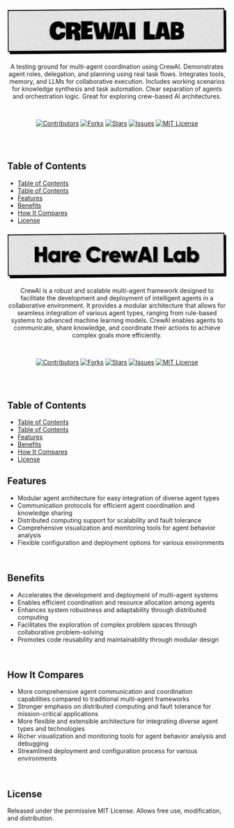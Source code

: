 <p align="center">
   <img src="https://raw.githubusercontent.com/harehimself/crewai-lab/master/crewai-lab.png">
</p>

<p align="center">
   A testing ground for multi-agent coordination using CrewAI. Demonstrates agent roles, delegation, and planning using real task flows. Integrates tools, memory, and LLMs for collaborative execution. Includes working scenarios for knowledge synthesis and task automation. Clear separation of agents and orchestration logic. Great for exploring crew-based AI architectures.
</p>
<br>

<p align="center">
  <a href="https://github.com/harehimself/crewai-lab/graphs/contributors">
    <img src="https://img.shields.io/github/contributors/harehimself/crewai-lab" alt="Contributors"></a>
  <a href="https://github.com/harehimself/crewai-lab/network/members">
    <img src="https://img.shields.io/github/forks/harehimself/crewai-lab" alt="Forks"></a>
  <a href="https://github.com/harehimself/crewai-lab/stargazers">
    <img src="https://img.shields.io/github/stars/harehimself/crewai-lab" alt="Stars"></a>
  <a href="https://github.com/harehimself/crewai-lab/issues">
    <img src="https://img.shields.io/github/issues/harehimself/crewai-lab" alt="Issues"></a>
  <a href="https://github.com/harehimself/crewai-lab/blob/main/LICENSE">
    <img src="https://img.shields.io/github/license/harehimself/crewai-lab" alt="MIT License"></a>
</p>

<br><br>

## Table of Contents
- [Table of Contents](#table-of-contents)
- [Table of Contents](#table-of-contents-1)
- [Features](#features)
- [Benefits](#benefits)
- [How It Compares](#how-it-compares)
- [License](#license)

<p align="center">
   <img src="https://raw.githubusercontent.com/harehimself/crewai-lab/master/Hare_CrewAI-Lab.png">
</p>

<p align="center">
   CrewAI is a robust and scalable multi-agent framework designed to facilitate the development and deployment of intelligent agents in a collaborative environment. It provides a modular architecture that allows for seamless integration of various agent types, ranging from rule-based systems to advanced machine learning models. CrewAI enables agents to communicate, share knowledge, and coordinate their actions to achieve complex goals more efficiently.
</p>
<br>

<p align="center">
  <a href="https://github.com/harehimself/crewai-lab/graphs/contributors">
    <img src="https://img.shields.io/github/contributors/harehimself/crewai-lab" alt="Contributors"></a>
  <a href="https://github.com/harehimself/crewai-lab/network/members">
    <img src="https://img.shields.io/github/forks/harehimself/crewai-lab" alt="Forks"></a>
  <a href="https://github.com/harehimself/crewai-lab/stargazers">
    <img src="https://img.shields.io/github/stars/harehimself/crewai-lab" alt="Stars"></a>
  <a href="https://github.com/harehimself/crewai-lab/issues">
    <img src="https://img.shields.io/github/issues/harehimself/crewai-lab" alt="Issues"></a>
  <a href="https://github.com/harehimself/crewai-lab/blob/main/LICENSE">
    <img src="https://img.shields.io/github/license/harehimself/crewai-lab" alt="MIT License"></a>
</p>

<br><br>

## Table of Contents
- [Table of Contents](#table-of-contents)
- [Table of Contents](#table-of-contents-1)
- [Features](#features)
- [Benefits](#benefits)
- [How It Compares](#how-it-compares)
- [License](#license)

## Features
- Modular agent architecture for easy integration of diverse agent types
- Communication protocols for efficient agent coordination and knowledge sharing
- Distributed computing support for scalability and fault tolerance
- Comprehensive visualization and monitoring tools for agent behavior analysis
- Flexible configuration and deployment options for various environments
<br>

## Benefits
- Accelerates the development and deployment of multi-agent systems
- Enables efficient coordination and resource allocation among agents
- Enhances system robustness and adaptability through distributed computing
- Facilitates the exploration of complex problem spaces through collaborative problem-solving
- Promotes code reusability and maintainability through modular design
<br>

## How It Compares
- More comprehensive agent communication and coordination capabilities compared to traditional multi-agent frameworks
- Stronger emphasis on distributed computing and fault tolerance for mission-critical applications
- More flexible and extensible architecture for integrating diverse agent types and technologies
- Richer visualization and monitoring tools for agent behavior analysis and debugging
- Streamlined deployment and configuration process for various environments
<br>

## License
Released under the permissive MIT License. Allows free use, modification, and distribution.
